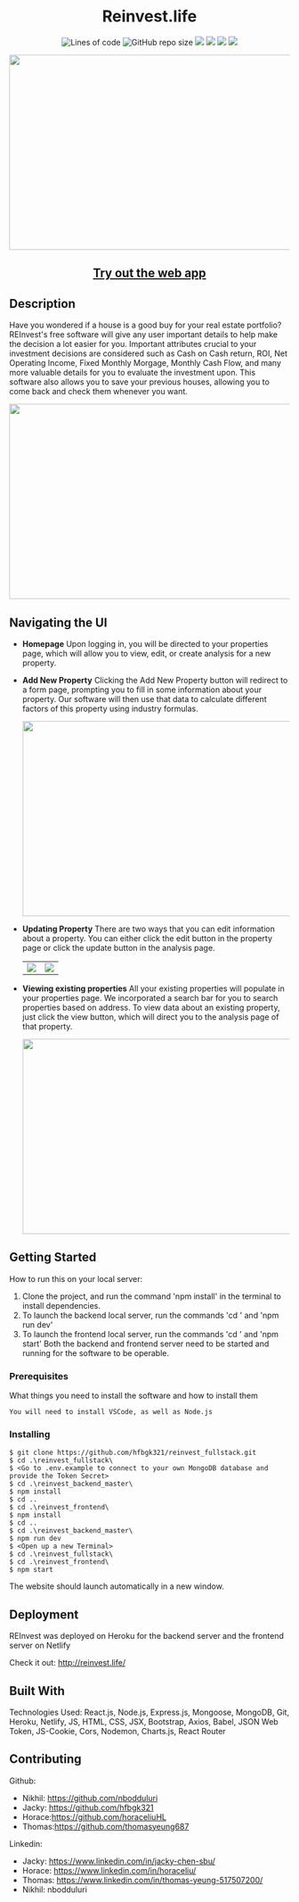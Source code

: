 <h1 align ="center">Reinvest.life</h1> 

<p align ="center">
  <img alt="Lines of code" src="https://img.shields.io/tokei/lines/github/hfbgk321/reinvest_fullstack?color=pink">
  <img alt="GitHub repo size" src="https://img.shields.io/github/repo-size/hfbgk321/reinvest_fullstack?color=orange">
  <img src="https://img.shields.io/website?down_message=Offline&up_message=Online&url=https%3A%2F%2Freinvest.life%2F">
  <img src = "https://img.shields.io/github/languages/top/hfbgk321/reinvest_fullstack?style=flat-square">
  <img src = "https://img.shields.io/github/languages/count/hfbgk321/reinvest_fullstack?color=green">
  <img src = "https://img.shields.io/badge/dependencies-up to date-brightgreen"
</p>
  
<p align="center">
  <img src="https://user-images.githubusercontent.com/40508134/103444641-3c640700-4c38-11eb-9d08-7a8f74c5f6eb.png" width = "700" height = "350">
</p>

 <h2 align="center"><a  href="wwww.reinvest.life">Try out the web app</a></h2>
 
 

## Description

Have you wondered if a house is a good buy for your real estate portfolio? REInvest's free software will give any user important details to help make the decision a lot easier for you. Important attributes crucial to your investment decisions are considered such as Cash on Cash return, ROI, Net Operating Income, Fixed Monthly Morgage, Monthly Cash Flow, and many more valuable details for you to evaluate the investment upon. This software also allows you to save your previous houses, allowing you to come back and check them whenever you want. 

<p align = "center">
  <img src = "https://user-images.githubusercontent.com/40508134/103446974-67a81f80-4c53-11eb-961f-1c8cb90b079a.gif" width = "700" height = "350" >
</p>





## Navigating the UI

- **Homepage** Upon logging in, you will be directed to your properties page, which will allow you to view, edit, or create analysis for a new property.
- **Add New Property** Clicking the Add New Property button will redirect to a form page, prompting you to fill in some information about your property. Our software will then use that data to calculate different factors of this property using industry formulas.
    <p align ="center"><img src = "https://user-images.githubusercontent.com/40508134/103446823-dedcb400-4c51-11eb-9de6-37d1054806ff.gif" width = "700" height = "350"></p>
- **Updating Property** There are two ways that you can edit information about a property. You can either click the edit button in the property page or click the update button in the analysis page.
    <table>
      <tr>
        <td><img src = "https://user-images.githubusercontent.com/40508134/103445526-3d4e6600-4c43-11eb-9448-d9e42606c7f2.gif"></td>
        <td><img src = "https://user-images.githubusercontent.com/40508134/103445551-bc439e80-4c43-11eb-9323-bf06d1625845.gif"></td>
       </tr> 
    </table>
      
 - **Viewing existing properties** All your existing properties will populate in your properties page. We incorporated a search bar for you to search properties based on address. To view data about an existing property, just click the view button, which will direct you to the analysis page of that property.
      <p align = "center">
        <img src = "https://user-images.githubusercontent.com/40508134/103446212-07ad7b00-4c4b-11eb-864f-7645dd8a5142.gif" width = "700" height = "350">
      </p>
  
  
  

## Getting Started

How to run this on your local server: 
1. Clone the project, and run the command 'npm install' in the terminal to install dependencies.
2. To launch the backend local server, run the commands 'cd <Your backend folder>' and 'npm run dev' 
3. To launch the frontend local server, run the commands 'cd <Your frontend folder>' and 'npm start'
Both the backend and frontend server need to be started and running for the software to be operable.



### Prerequisites

What things you need to install the software and how to install them

```
You will need to install VSCode, as well as Node.js
```



### Installing

```
$ git clone https://github.com/hfbgk321/reinvest_fullstack.git
$ cd .\reinvest_fullstack\
$ <Go to .env.example to connect to your own MongoDB database and provide the Token Secret>
$ cd .\reinvest_backend_master\
$ npm install
$ cd ..
$ cd .\reinvest_frontend\
$ npm install
$ cd .. 
$ cd .\reinvest_backend_master\
$ npm run dev
$ <Open up a new Terminal>
$ cd .\reinvest_fullstack\
$ cd .\reinvest_frontend\
$ npm start
```

The website should launch automatically in a new window.




## Deployment

REInvest was deployed on Heroku for the backend server and the frontend server on Netlify

Check it out: http://reinvest.life/




## Built With

Technologies Used: React.js, Node.js, Express.js, Mongoose, MongoDB, Git, Heroku, Netlify, JS, HTML, CSS, JSX, Bootstrap, Axios, Babel, JSON Web Token, JS-Cookie, Cors, Nodemon, Charts.js, React Router


## Contributing


Github:
* Nikhil: https://github.com/nbodduluri
* Jacky: https://github.com/hfbgk321
* Horace:https://github.com/horaceliuHL
* Thomas:https://github.com/thomasyeung687

Linkedin: 
* Jacky: https://www.linkedin.com/in/jacky-chen-sbu/
* Horace: https://www.linkedin.com/in/horaceliu/
* Thomas: https://www.linkedin.com/in/thomas-yeung-517507200/
* Nikhil: nbodduluri


